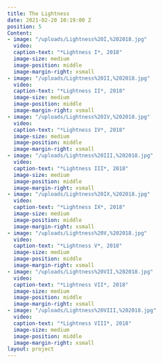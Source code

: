 ```yaml
---
title: The Lightness
date: 2021-02-20 10:19:00 Z
position: 5
Content:
- image: "/uploads/Lightness%20I,%202018.jpg"
  video: 
  caption-text: "*Lightness I*, 2018"
  image-size: medium
  image-position: middle
  image-margin-right: xsmall
- image: "/uploads/Lightness%20II,%202018.jpg"
  video: 
  caption-text: "*Lightness II*, 2018"
  image-size: medium
  image-position: middle
  image-margin-right: xsmall
- image: "/uploads/Lightness%20IV,%202018.jpg"
  video: 
  caption-text: "*Lightness IV*, 2018"
  image-size: medium
  image-position: middle
  image-margin-right: xsmall
- image: "/uploads/Lightness%20III,%202018.jpg"
  video: 
  caption-text: "*Lightness III*, 2018"
  image-size: medium
  image-position: middle
  image-margin-right: xsmall
- image: "/uploads/Lightness%20IX,%202018.jpg"
  video: 
  caption-text: "*Lightness IX*, 2018"
  image-size: medium
  image-position: middle
  image-margin-right: xsmall
- image: "/uploads/Lightness%20V,%202018.jpg"
  video: 
  caption-text: "*Lightness V*, 2018"
  image-size: medium
  image-position: middle
  image-margin-right: xsmall
- image: "/uploads/Lightness%20VII,%202018.jpg"
  video: 
  caption-text: "*Lightness VII*, 2018"
  image-size: medium
  image-position: middle
  image-margin-right: xsmall
- image: "/uploads/Lightness%20VIII,%202018.jpg"
  video: 
  caption-text: "*Lightness VIII*, 2018"
  image-size: medium
  image-position: middle
  image-margin-right: xsmall
layout: project
---
```



